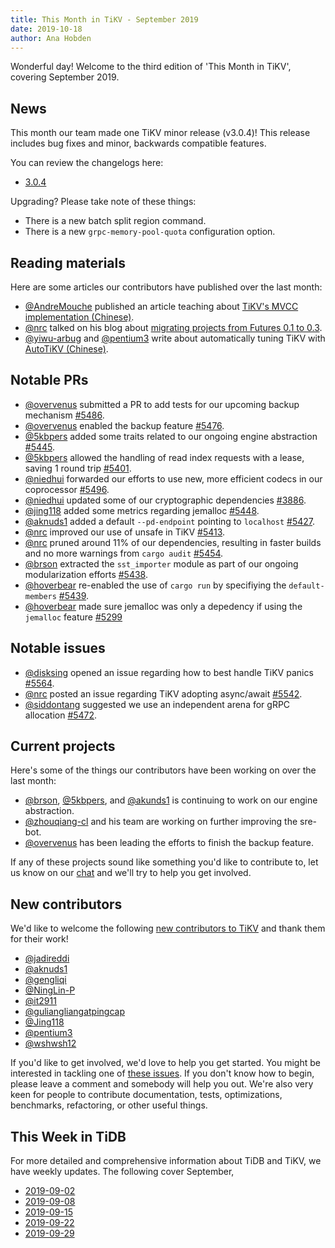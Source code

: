 ```yaml
---
title: This Month in TiKV - September 2019
date: 2019-10-18
author: Ana Hobden
---
```


Wonderful day! Welcome to the third edition of 'This Month in TiKV', covering September 2019.

## News

This month our team made one TiKV minor release (v3.0.4)! This release includes bug fixes and minor, backwards compatible features.

You can review the changelogs here:

* [3.0.4](https://github.com/tikv/tikv/releases/tag/v3.0.4)

Upgrading? Please take note of these things:

* There is a new batch split region command.
* There is a new `grpc-memory-pool-quota` configuration option.

## Reading materials

Here are some articles our contributors have published over the last month:

* [@AndreMouche] published an article teaching about [TiKV's MVCC implementation (Chinese)](https://pingcap.com/blog-cn/tikv-source-code-reading-13/).
* [@nrc] talked on his blog about [migrating projects from Futures 0.1 to 0.3](https://www.ncameron.org/blog/migrating-a-crate-from-futures-0-1-to-0-3/).
* [@yiwu-arbug] and [@pentium3] write about automatically tuning TiKV with [AutoTiKV (Chinese)](https://pingcap.com/blog-cn/autotikv/).

## Notable PRs

* [@overvenus] submitted a PR to add tests for our upcoming backup mechanism [#5486](https://github.com/tikv/tikv/pull/5486).
* [@overvenus] enabled the backup feature [#5476](https://github.com/tikv/tikv/pull/5476).
* [@5kbpers] added some traits related to our ongoing engine abstraction [#5445](https://github.com/tikv/tikv/pull/5445).
* [@5kbpers] allowed the handling of read index requests with a lease, saving 1 round trip [#5401](https://github.com/tikv/tikv/pull/5401).
* [@niedhui] forwarded our efforts to use new, more efficient codecs in our coprocessor [#5496](https://github.com/tikv/tikv/pull/5496).
* [@niedhui] updated some of our cryptographic dependencies [#3886](https://github.com/tikv/tikv/pull/3886).
* [@jing118] added some metrics regarding jemalloc [#5448](https://github.com/tikv/tikv/pull/5448).
* [@aknuds1] added a default `--pd-endpoint` pointing to `localhost` [#5427](https://github.com/tikv/tikv/pull/5427).
* [@nrc] improved our use of unsafe in TiKV [#5413](https://github.com/tikv/tikv/pull/5413).
* [@nrc] pruned around 11% of our dependencies, resulting in faster builds and no more warnings from `cargo audit` [#5454](https://github.com/tikv/tikv/pull/5454).
* [@brson] extracted the `sst_importer` module as part of our ongoing modularization efforts [#5438](https://github.com/tikv/tikv/pull/5438).
* [@hoverbear] re-enabled the use of `cargo run` by specifiying the `default-members` [#5439](https://github.com/tikv/tikv/pull/5439).
* [@hoverbear] made sure jemalloc was only a depedency if using the `jemalloc` feature [#5299](https://github.com/tikv/tikv/pull/5299)

## Notable issues

* [@disksing] opened an issue regarding how to best handle TiKV panics [#5564](https://github.com/tikv/tikv/issues/5564).
* [@nrc] posted an issue regarding TiKV adopting async/await [#5542](https://github.com/tikv/tikv/issues/5542).
* [@siddontang] suggested we use an independent arena for gRPC allocation [#5472](https://github.com/tikv/tikv/issues/5472).

## Current projects

Here's some of the things our contributors have been working on over the last month:

* [@brson], [@5kbpers], and [@akunds1] is continuing to work on our engine abstraction.
* [@zhouqiang-cl] and his team are working on further improving the sre-bot.
* [@overvenus] has been leading the efforts to finish the backup feature.


If any of these projects sound like something you'd like to contribute to, let us know on our [chat](https://tikv.org/chat) and we'll try to help you get involved.

## New contributors

We'd like to welcome the following [new contributors to TiKV](https://tikv.devstats.cncf.io/d/52/new-contributors-table?orgId=1&from=1564642800000&to=1567321140000) and thank them for their work!

* [@jadireddi]
* [@aknuds1]
* [@gengliqi]
* [@NingLin-P]
* [@it2911]
* [@guliangliangatpingcap]
* [@Jing118]
* [@pentium3]
* [@wshwsh12]

If you'd like to get involved, we'd love to help you get started. You might be interested in tackling one of [these issues](https://github.com/tikv/tikv/issues?q=is%3Aopen+is%3Aissue+label%3A%22D%3A+Easy%22+label%3A%22S%3A+HelpWanted%22). If you don't know how to begin, please leave a comment and somebody will help you out. We're also very keen for people to contribute documentation, tests, optimizations, benchmarks, refactoring, or other useful things.

## This Week in TiDB

For more detailed and comprehensive information about TiDB and TiKV, we have weekly updates. The following cover September,

* [2019-09-02](https://pingcap.com/weekly/2019-09-02-tidb-weekly/)
* [2019-09-08](https://pingcap.com/weekly/2019-09-02-tidb-weekly/)
* [2019-09-15](https://pingcap.com/weekly/2019-09-16-tidb-weekly/)
* [2019-09-22](https://pingcap.com/weekly/2019-09-23-tidb-weekly/)
* [2019-09-29](https://pingcap.com/weekly/2019-09-30-tidb-weekly/)

[@AndreMouche]: https://github.com/AndreMouche
[@hoverbear]: https://github.com/hoverbear/
[@sticnarf]: https://github.com/sticnarf/
[@akunds1]: https://github.com/aknuds1
[@nrc]: https://github.com/nrc/
[@pingcap]: https://github.com/pingcap/
[@zhouqiang-cl]: https://github.com/zhouqiang-cl
[@hoverbear]: https://github.com/hoverbear/
[@siddontang]: https://github.com/siddontang
[@c4pt0r]: https://github.com/c4pt0r
[@ethercflow]: https://github.com/ethercflow
[@zhangjinpeng1987]: https://github.com/zhangjinpeng1987
[@overvenus]: https://github.com/overvenus
[@MyonKeminta]: https://github.com/MyonKeminta
[@yiwu-arbug]: https://github.com/yiwu-arbug
[@connor1996]: https://github.com/connor1996
[@niedhui]: https://github.com/niedhui
[@disksing]: https://github.com/disksing
[@brson]: https://github.com/brson
[@5kbpers]: https://github.com/5kbpers
[@youjiali1995]: https://github.com/youjiali1995
[@pentium3]: https://github.com/pentium3
[@Jing118]: https://github.com/Jing118
[@zhouqiang-cl]: https://github.com/zhouqiang-cl
[@jadireddi]: https://github.com/jadireddi
[@aknuds1]: https://github.com/aknuds1
[@gengliqi]: https://github.com/gengliqi
[@NingLin-P]: https://github.com/NingLin-P
[@it2911]: https://github.com/it2911
[@guliangliangatpingcap]: https://github.com/guliangliangatpingcap
[@Jing118]: https://github.com/Jing118
[@pentium3]: https://github.com/pentium3
[@wshwsh12]: https://github.com/wshwsh12